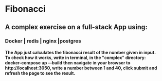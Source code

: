  # Fibonacci 

 ## A complex exercise on a full-stack App using:
 ### Docker | redis | nginx |postgres

 #### The App just calculates the fibonacci result of the number given in input. To check how it works, write in terminal, in the "complex" directory: docker-compose up --build then navigate in your browser to http://localhost:3050, write a number between 1 and 40, click submit and refresh the page to see the result.
 